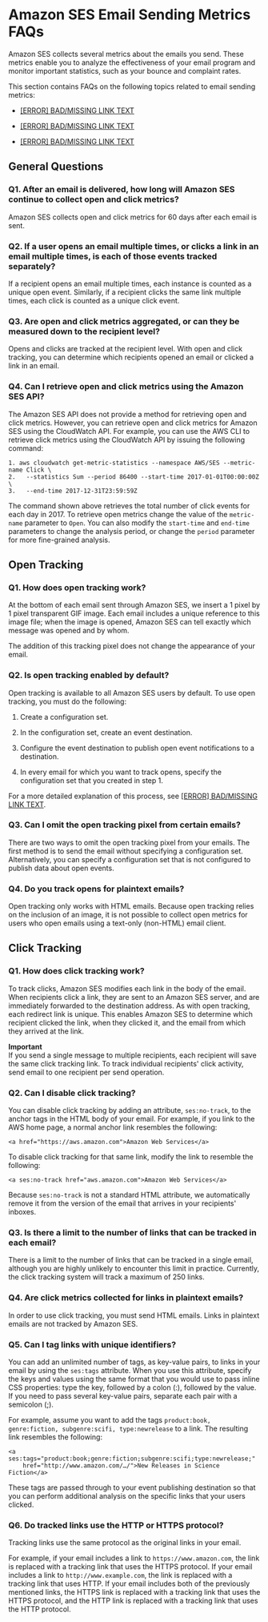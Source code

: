 # Amazon SES Email Sending Metrics FAQs<a name="sending-metric-faqs"></a>

Amazon SES collects several metrics about the emails you send\. These metrics enable you to analyze the effectiveness of your email program and monitor important statistics, such as your bounce and complaint rates\.

This section contains FAQs on the following topics related to email sending metrics:

+ [[ERROR] BAD/MISSING LINK TEXT](#sending-metric-faqs-general)

+ [[ERROR] BAD/MISSING LINK TEXT](#sending-metric-faqs-opens)

+ [[ERROR] BAD/MISSING LINK TEXT](#sending-metric-faqs-clicks)

## General Questions<a name="sending-metric-faqs-general"></a>

### Q1\. After an email is delivered, how long will Amazon SES continue to collect open and click metrics?<a name="sending-metric-faqs-general-q1"></a>

Amazon SES collects open and click metrics for 60 days after each email is sent\.

### Q2\. If a user opens an email multiple times, or clicks a link in an email multiple times, is each of those events tracked separately?<a name="sending-metric-faqs-general-q2"></a>

If a recipient opens an email multiple times, each instance is counted as a unique open event\. Similarly, if a recipient clicks the same link multiple times, each click is counted as a unique click event\.

### Q3\. Are open and click metrics aggregated, or can they be measured down to the recipient level?<a name="sending-metric-faqs-general-q3"></a>

Opens and clicks are tracked at the recipient level\. With open and click tracking, you can determine which recipients opened an email or clicked a link in an email\.

### Q4\. Can I retrieve open and click metrics using the Amazon SES API?<a name="sending-metric-faqs-general-q4"></a>

The Amazon SES API does not provide a method for retrieving open and click metrics\. However, you can retrieve open and click metrics for Amazon SES using the CloudWatch API\. For example, you can use the AWS CLI to retrieve click metrics using the CloudWatch API by issuing the following command:

```
1. aws cloudwatch get-metric-statistics --namespace AWS/SES --metric-name Click \
2.   --statistics Sum --period 86400 --start-time 2017-01-01T00:00:00Z \
3.   --end-time 2017-12-31T23:59:59Z
```

The command shown above retrieves the total number of click events for each day in 2017\. To retrieve open metrics change the value of the `metric-name` parameter to `Open`\. You can also modify the `start-time` and `end-time` parameters to change the analysis period, or change the `period` parameter for more fine\-grained analysis\.

## Open Tracking<a name="sending-metric-faqs-opens"></a>

### Q1\. How does open tracking work?<a name="sending-metric-faqs-opens-q1"></a>

At the bottom of each email sent through Amazon SES, we insert a 1 pixel by 1 pixel transparent GIF image\. Each email includes a unique reference to this image file; when the image is opened, Amazon SES can tell exactly which message was opened and by whom\.

The addition of this tracking pixel does not change the appearance of your email\.

### Q2\. Is open tracking enabled by default?<a name="sending-metric-faqs-opens-q2"></a>

Open tracking is available to all Amazon SES users by default\. To use open tracking, you must do the following:

1. Create a configuration set\.

1. In the configuration set, create an event destination\.

1. Configure the event destination to publish open event notifications to a destination\.

1. In every email for which you want to track opens, specify the configuration set that you created in step 1\.

For a more detailed explanation of this process, see [[ERROR] BAD/MISSING LINK TEXT](monitor-using-event-publishing.md)\.

### Q3\. Can I omit the open tracking pixel from certain emails?<a name="sending-metric-faqs-opens-q3"></a>

There are two ways to omit the open tracking pixel from your emails\. The first method is to send the email without specifying a configuration set\. Alternatively, you can specify a configuration set that is not configured to publish data about open events\.

### Q4\. Do you track opens for plaintext emails?<a name="sending-metric-faqs-opens-q4"></a>

Open tracking only works with HTML emails\. Because open tracking relies on the inclusion of an image, it is not possible to collect open metrics for users who open emails using a text\-only \(non\-HTML\) email client\.

## Click Tracking<a name="sending-metric-faqs-clicks"></a>

### Q1\. How does click tracking work?<a name="sending-metric-faqs-clicks-q1"></a>

To track clicks, Amazon SES modifies each link in the body of the email\. When recipients click a link, they are sent to an Amazon SES server, and are immediately forwarded to the destination address\. As with open tracking, each redirect link is unique\. This enables Amazon SES to determine which recipient clicked the link, when they clicked it, and the email from which they arrived at the link\.

**Important**  
If you send a single message to multiple recipients, each recipient will save the same click tracking link\. To track individual recipients' click activity, send email to one recipient per send operation\.

### Q2\. Can I disable click tracking?<a name="sending-metric-faqs-clicks-q2"></a>

You can disable click tracking by adding an attribute, `ses:no-track`, to the anchor tags in the HTML body of your email\. For example, if you link to the AWS home page, a normal anchor link resembles the following:

```
<a href="https://aws.amazon.com">Amazon Web Services</a>
```

To disable click tracking for that same link, modify the link to resemble the following:

```
<a ses:no-track href="aws.amazon.com">Amazon Web Services</a>
```

Because `ses:no-track` is not a standard HTML attribute, we automatically remove it from the version of the email that arrives in your recipients' inboxes\.

### Q3\. Is there a limit to the number of links that can be tracked in each email?<a name="sending-metric-faqs-clicks-q3"></a>

There is a limit to the number of links that can be tracked in a single email, although you are highly unlikely to encounter this limit in practice\. Currently, the click tracking system will track a maximum of 250 links\.

### Q4\. Are click metrics collected for links in plaintext emails?<a name="sending-metric-faqs-clicks-q4"></a>

In order to use click tracking, you must send HTML emails\. Links in plaintext emails are not tracked by Amazon SES\.

### Q5\. Can I tag links with unique identifiers?<a name="sending-metric-faqs-clicks-q5"></a>

You can add an unlimited number of tags, as key\-value pairs, to links in your email by using the `ses:tags` attribute\. When you use this attribute, specify the keys and values using the same format that you would use to pass inline CSS properties: type the key, followed by a colon \(:\), followed by the value\. If you need to pass several key\-value pairs, separate each pair with a semicolon \(;\)\.

For example, assume you want to add the tags `product:book, genre:fiction, subgenre:scifi, type:newrelease` to a link\. The resulting link resembles the following:

```
<a ses:tags="product:book;genre:fiction;subgenre:scifi;type:newrelease;" 
    href="http://www.amazon.com/…/">New Releases in Science Fiction</a>
```

These tags are passed through to your event publishing destination so that you can perform additional analysis on the specific links that your users clicked\.

### Q6\. Do tracked links use the HTTP or HTTPS protocol?<a name="sending-metric-faqs-clicks-q6"></a>

Tracking links use the same protocol as the original links in your email\.

For example, if your email includes a link to `https://www.amazon.com`, the link is replaced with a tracking link that uses the HTTPS protocol\. If your email includes a link to `http://www.example.com`, the link is replaced with a tracking link that uses HTTP\. If your email includes both of the previously mentioned links, the HTTPS link is replaced with a tracking link that uses the HTTPS protocol, and the HTTP link is replaced with a tracking link that uses the HTTP protocol\.
